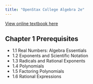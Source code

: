 ```yaml
---
title: "OpenStax College Algebra 2e"
---
```


[View online textbook here](https://openstax.org/details/books/college-algebra-2e)

## Chapter 1 Prerequisites

- 1.1 Real Numbers: Algebra Essentials
- 1.2 Exponents and Scientific Notation
- 1.3 Radicals and Rational Exponents
- 1.4 Polynomials
- 1.5 Factoring Polynomials
- 1.6 Rational Expressions
